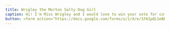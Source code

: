 ```yaml
---
title: Wrigley the Morton Salty Dog Girl
caption: Hi! I'm Miss Wrigley and I would love to win your vote for cutest pet.  I am no longer my parents favorite love and have been replaced since the little creature (aka "Mary Caroline") has come into our lives.  All I want for Christmas are some votes to know that I am still loved.
button: <form action="https://docs.google.com/forms/u/1/d/e/1FAIpQLSeBblQMqbBMeuApn2iPdutPu_wvMXp7h9YlIcRDEgHzWuKEQw/formResponse" method="post"><div class="form-element"></div><span>Votes</span><input type="text" name="entry.1506014209" required placeholder="$"></br><span>Email</span><input type="text" name="entry.882766101" required><button type="submit" name="button">Cast Votes</button></form>
---
```

